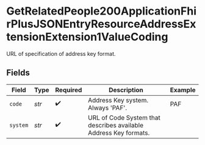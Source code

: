 # GetRelatedPeople200ApplicationFhirPlusJSONEntryResourceAddressExtensionExtension1ValueCoding

URL of specification of address key format.


## Fields

| Field                                                            | Type                                                             | Required                                                         | Description                                                      | Example                                                          |
| ---------------------------------------------------------------- | ---------------------------------------------------------------- | ---------------------------------------------------------------- | ---------------------------------------------------------------- | ---------------------------------------------------------------- |
| `code`                                                           | *str*                                                            | :heavy_check_mark:                                               | Address Key system. Always 'PAF'.                                | PAF                                                              |
| `system`                                                         | *str*                                                            | :heavy_check_mark:                                               | URL of Code System that describes available Address Key formats. |                                                                  |